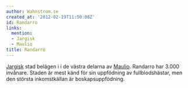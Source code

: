 ```yaml
---
author: Wahnstrom.se
created_at: '2012-02-19T11:50:08Z'
id: Randarro
links:
  mention:
  - Jargisk
  - Maulio
title: Randarro
---
```


[Jargisk] stad belägen i i de västra delarna av [Maulio]. Randarro har 3.000 invånare. Staden är
mest känd för sin uppfödning av fullblodshästar, men den största inkomstkällan är boskapsuppfödning.

  [Jargisk]: Jargisk
  [Maulio]: Maulio